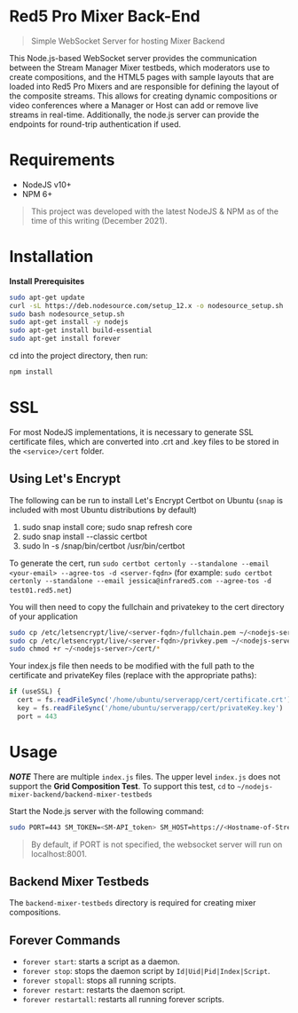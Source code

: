 # Red5 Pro Mixer Back-End

> Simple WebSocket Server for hosting Mixer Backend

This Node.js-based WebSocket server provides the communication between the Stream Manager Mixer testbeds, which moderators use to create compositions, and the HTML5 pages with sample layouts that are loaded into Red5 Pro Mixers and are responsible for defining the layout of the composite streams. This allows for creating dynamic compositions or video conferences where a Manager or Host can add or remove live streams in real-time. Additionally, the node.js server can provide the endpoints for round-trip authentication if used.

# Requirements

* NodeJS v10+
* NPM 6+

> This project was developed with the latest NodeJS & NPM as of the time of this writing (December 2021).

# Installation

**Install Prerequisites**

```sh
sudo apt-get update
curl -sL https://deb.nodesource.com/setup_12.x -o nodesource_setup.sh
sudo bash nodesource_setup.sh
sudo apt-get install -y nodejs
sudo apt-get install build-essential
sudo apt-get install forever
```

cd into the project directory, then run:

```sh
npm install
```

# SSL

For most NodeJS implementations, it is necessary to generate SSL certificate files, which are converted into .crt and .key files to be stored in the `<service>/cert` folder.

## Using Let's Encrypt

The following can be run to install Let's Encrypt Certbot on Ubuntu (`snap` is included with most Ubuntu distributions by default)

1.	sudo snap install core; sudo snap refresh core
2.	sudo snap install --classic certbot
3.	sudo ln -s /snap/bin/certbot /usr/bin/certbot

To generate the cert, run `sudo certbot certonly --standalone --email <your-email> --agree-tos -d <server-fqdn>`  (for example: `sudo certbot certonly --standalone --email jessica@infrared5.com --agree-tos -d test01.red5.net`)

You will then need to copy the fullchain and privatekey to the cert directory of your application

```sh
sudo cp /etc/letsencrypt/live/<server-fqdn>/fullchain.pem ~/<nodejs-server>/cert/certificate.crt
sudo cp /etc/letsencrypt/live/<server-fqdn>/privkey.pem ~/<nodejs-server>/cert/privateKey.key
sudo chmod +r ~/<nodejs-server>/cert/*
```

Your index.js file then needs to be modified with the full path to the certificate and privateKey files (replace with the appropriate paths):

```js
if (useSSL) {
  cert = fs.readFileSync('/home/ubuntu/serverapp/cert/certificate.crt')
  key = fs.readFileSync('/home/ubuntu/serverapp/cert/privateKey.key')
  port = 443
```

# Usage

***NOTE***
There are multiple `index.js` files. The upper level `index.js` does not support the **Grid Composition Test**. To support this test, `cd` to `~/nodejs-mixer-backend/backend-mixer-testbeds`

Start the Node.js server with the following command:

```sh
sudo PORT=443 SM_TOKEN=<SM-API_token> SM_HOST=https://<Hostname-of-Stream-Manager> CERT=/home/ubuntu/nodejs-mixer-backend/cert/certificate.crt KEY=<path-to-fullchain.pem> forever start -w index.js
```

> By default, if PORT is not specified, the websocket server will run on localhost:8001.

## Backend Mixer Testbeds

The `backend-mixer-testbeds` directory is required for creating mixer compositions.

## Forever Commands

* `forever start`: starts a script as a daemon.
* `forever stop`: stops the daemon script by `Id|Uid|Pid|Index|Script`.
* `forever stopall`: stops all running scripts.
* `forever restart`: restarts the daemon script.
* `forever restartall`: restarts all running forever scripts.
